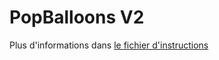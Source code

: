# PopBalloons V2

Plus d'informations dans [le fichier d'instructions](PopBalloons-V2-Instructions.pdf)
